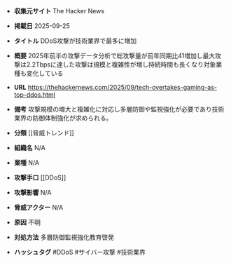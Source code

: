 - **収集元サイト**
The Hacker News

- **掲載日**
2025-09-25

- **タイトル**
DDoS攻撃が技術業界で最多に増加

- **概要**
2025年前半の攻撃データ分析で総攻撃量が前年同期比41増加し最大攻撃は2.2Tbpsに達した攻撃は規模と複雑性が増し持続時間も長くなり対象業種も変化している

- **URL**
https://thehackernews.com/2025/09/tech-overtakes-gaming-as-top-ddos.html

- **備考**
攻撃規模の増大と複雑化に対応し多層防御や監視強化が必要であり技術業界の防御体制強化が求められる。

- **分類**
[[脅威トレンド]]

- **組織名**
N/A

- **業種**
N/A

- **攻撃手口**
[[DDoS]]

- **攻撃影響**
N/A

- **脅威アクター**
N/A

- **原因**
不明

- **対処方法**
多層防御監視強化教育啓発

- **ハッシュタグ**
#DDoS #サイバー攻撃 #技術業界
